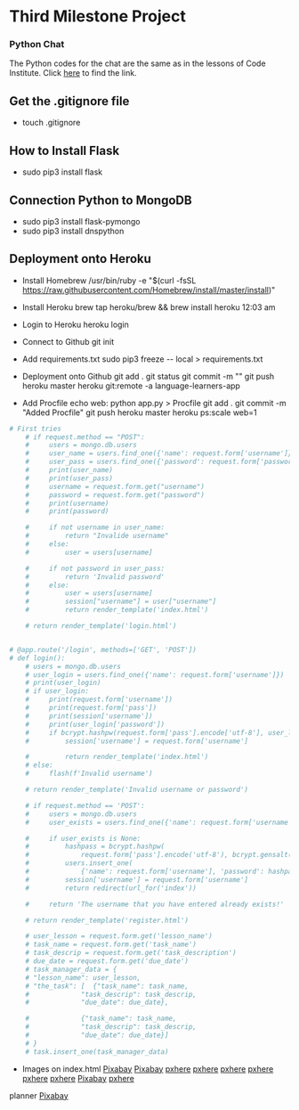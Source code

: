 # Third Milestone Project

### Python Chat
The Python codes for the chat are the same as in the lessons of Code Institute. Click [here]() to find the link.

## Get the .gitignore file
- touch .gitignore

## How to Install Flask
- sudo pip3 install flask

## Connection Python to MongoDB
- sudo pip3 install flask-pymongo
- sudo pip3 install dnspython

## Deployment onto Heroku
- Install Homebrew
/usr/bin/ruby -e "$(curl -fsSL https://raw.githubusercontent.com/Homebrew/install/master/install)"

- Install Heroku
brew tap heroku/brew && brew install heroku
12:03 am

- Login to Heroku 
heroku login

- Connect to Github
git init 

- Add requirements.txt
sudo pip3 freeze -- local > requirements.txt

- Deployment onto Github
git add .
git status
git commit -m ""
git push heroku master
heroku git:remote -a language-learners-app

- Add Procfile 
echo web: python app.py > Procfile
git add .
git commit -m "Added Procfile"
git push heroku master
heroku ps:scale web=1

```python
# First tries
    # if request.method == "POST":
    #     users = mongo.db.users
    #     user_name = users.find_one({'name': request.form['username']})
    #     user_pass = users.find_one({'password': request.form['password']})
    #     print(user_name)
    #     print(user_pass)
    #     username = request.form.get("username")
    #     password = request.form.get("password")
    #     print(username)
    #     print(password)

    #     if not username in user_name:
    #         return "Invalide username"
    #     else:
    #         user = users[username]

    #     if not password in user_pass:
    #         return 'Invalid password'
    #     else:
    #         user = users[username]
    #         session["username"] = user["username"]
    #         return render_template('index.html')

    # return render_template('login.html')


# @app.route('/login', methods=['GET', 'POST'])
# def login():
    # users = mongo.db.users
    # user_login = users.find_one({'name': request.form['username']})
    # print(user_login)
    # if user_login:
    #     print(request.form['username'])
    #     print(request.form['pass'])
    #     print(session['username'])
    #     print(user_login['password'])
    #     if bcrypt.hashpw(request.form['pass'].encode['utf-8'], user_login['password'].encode('utf-8')) == user_login['password'].encode('utf-8'):
    #         session['username'] = request.form['username']

    #         return render_template('index.html')
    # else:
    #     flash(f'Invalid username')

    # return render_template('Invalid username or password')

    # if request.method == 'POST':
    #     users = mongo.db.users
    #     user_exists = users.find_one({'name': request.form['username']})

    #     if user_exists is None:
    #         hashpass = bcrypt.hashpw(
    #             request.form['pass'].encode('utf-8'), bcrypt.gensalt())
    #         users.insert_one(
    #             {'name': request.form['username'], 'password': hashpass})
    #         session['username'] = request.form['username']
    #         return redirect(url_for('index'))

    #     return 'The username that you have entered already exists!'

    # return render_template('register.html')

    # user_lesson = request.form.get('lesson_name')
    # task_name = request.form.get('task_name')
    # task_descrip = request.form.get('task_description')
    # due_date = request.form.get('due_date')
    # task_manager_data = {
    # "lesson_name": user_lesson,
    # "the_task": [  {"task_name": task_name,
    #             "task_descrip": task_descrip,
    #             "due_date": due_date},

    #             {"task_name": task_name,
    #             "task_descrip": task_descrip,
    #             "due_date": due_date}]
    # }
    # task.insert_one(task_manager_data)
```

- Images on index.html
[Pixabay](https://pixabay.com/photos/notebook-workplace-desk-iphone-336634/)
[Pixabay](https://pixabay.com/de/photos/code-javascript-programmieren-3337044/)
[pxhere](https://pxhere.com/en/photo/1446103)
[pxhere](https://pxhere.com/en/photo/1366348)
[pxhere](https://pxhere.com/en/photo/860609)
[pxhere](https://pixabay.com/de/photos/sch%C3%BCler-eingabe-tastatur-text-849825/)
[pxhere](https://pxhere.com/en/photo/1434873)
[pxhere](https://pxhere.com/en/photo/1435021)
[Pixabay](https://pixabay.com/de/illustrations/netz-netzwerk-programmierung-3706562/)
[pxhere](https://pxhere.com/en/photo/693080)

planner
[Pixabay](https://pixabay.com/de/photos/routenplaner-2019-jahr-kalender-3820633/)
